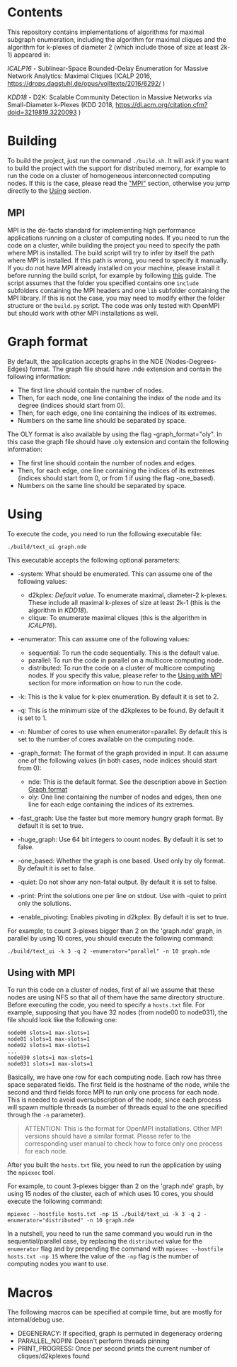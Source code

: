 # Contents

This repository contains implementations of algorithms for maximal subgraph enumeration,
including the algorithm for maximal cliques and the algorithm for k-plexes of diameter 2 (which include those of size at least 2k-1) appeared in:

*ICALP16* - Sublinear-Space Bounded-Delay Enumeration for Massive Network Analytics: Maximal Cliques
(ICALP 2016, https://drops.dagstuhl.de/opus/volltexte/2016/6292/ )


*KDD18* - D2K: Scalable Community Detection in Massive Networks via Small-Diameter k-Plexes 
(KDD 2018, https://dl.acm.org/citation.cfm?doid=3219819.3220093 )

# Building
To build the project, just run the command ```./build.sh```. It will ask if you
want to build the project with the support for distributed memory, for example
to run the code on a cluster of homogeneous interconnected computing nodes. If
this is the case, please read the ["MPI"](#mpi) section, otherwise you jump
directly to the [Using](#using) section.

## MPI
MPI is the de-facto standard for implementing high performance applications
running on a cluster of computing nodes. If you need to run the code on a
cluster, while building the project you need to specify the path where MPI is
installed. The build script will try to infer by itself the path where MPI is
installed. If this path is wrong, you need to specify it manually. If you do
not have MPI already installed on your machine, please install it before
running the build script, for example by following
[this](https://www.open-mpi.org/faq/?category=building#easy-build) guide. The
script assumes that the folder you specified contains one  ```include```
subfolders containing the MPI headers and one ```lib``` subfolder containing
the MPI library. If this is not the case, you may need to modify either the
folder structure or the ```build.py``` script. The code was only tested with
OpenMPI but should work with other MPI installations as well.

# Graph format

By default, the application accepts graphs in the NDE (Nodes-Degrees-Edges)
format.  The graph file should have .nde extension and contain the following
information:

- The first line should contain the number of nodes.
- Then, for each node, one line containing the index of the node and its degree (indices should start from 0).
- Then, for each edge, one line containing the indices of its extremes.
- Numbers on the same line should be separated by space.

The OLY format is also available by using the flag -graph_format="oly".
In this case the graph file should have .oly extension and contain the following information:

 - The first line should contain the number of nodes and edges.
 - Then, for each edge, one line containing the indices of its extremes (indices should start from 0, or from 1 if using the flag -one_based).
 - Numbers on the same line should be separated by space.

# Using
To execute the code, you need to run the following executable file:

```
./build/text_ui graph.nde
```

This executable accepts the following optional parameters:
- -system: What should be enumerated. This can assume one of the following values:
    - d2kplex: *Default value*. To enumerate maximal, diameter-2 k-plexes. These include all maximal k-plexes of size at least 2k-1 (this is the algorithm in *KDD18*).
    - clique: To enumerate maximal cliques (this is the algorithm in *ICALP16*).

- -enumerator: This can assume one of the following values:
    - sequential: To run the code sequentially. This is the default value.
    - parallel: To run the code in parallel on a multicore computing node.
    - distributed: To run the code on a cluster of multicore computing nodes. If you specify this value, please refer to the [Using with MPI](#using-with-mpi) section for more information on how to run the code.

- -k: This is the k value for k-plex enumeration. By default it is set to 2.

- -q: This is the minimum size of the d2kplexes to be found. By default it is set to 1.

- -n: Number of cores to use when enumerator=parallel. By default this is set to the number of cores available on the computing node.

- -graph_format: The format of the graph provided in input. It can assume one of the following values (in both cases, node indices should start from 0):
    - nde: This is the default format. See the description above in Section [Graph format](#graph-format)
    - oly: One line containing the number of nodes and edges, then one line for each edge containing the indices of its extremes. 

- -fast_graph: Use the faster but more memory hungry graph format. By default it is set to true.

- -huge_graph: Use 64 bit integers to count nodes. By default it is set to false.

- -one_based: Whether the graph is one based. Used only by oly format. By default it is set to false.

- -quiet: Do not show any non-fatal output. By default it is set to false.

- -print: Print the solutions one per line on stdout. Use with -quiet to print only the solutions.

- -enable_pivoting: Enables pivoting in d2kplex. By default it is set to true.


For example, to count 3-plexes bigger than 2 on the 'graph.nde' graph, in parallel by using 10 cores, you should execute the following command:

```
./build/text_ui -k 3 -q 2 -enumerator="parallel" -n 10 graph.nde
```


## Using with MPI
To run this code on a cluster of nodes, first of all we assume that these nodes
are using NFS so that all of them have the same directory structure. Before
executing the code, you need to specify a ```hosts.txt``` file. For example,
supposing that you have 32 nodes (from node00 to node031), the file should look
like the following one:

```
node00 slots=1 max-slots=1
node01 slots=1 max-slots=1
node02 slots=1 max-slots=1
...
node030 slots=1 max-slots=1
node031 slots=1 max-slots=1
```

Basically, we have one row for each computing node. Each row has three space
separated fields. The first field is the hostname of the node, while the second
and third fields force MPI to run only one process for each node. This is
needed to avoid oversubscription of the node, since each process will spawn
multiple threads (a number of threads equal to the one specified through the
```-n``` parameter).

> ATTENTION: This is the format for OpenMPI installations. Other MPI versions
> should have a similar format. Please refer to the corresponding user manual
> to check how to force only one process for each node.

After you built the ```hosts.txt``` file, you need to run the application by
using the ```mpiexec``` tool.



For example, to count 3-plexes bigger than 2 on the 'graph.nde' graph, by using
15 nodes of the cluster, each of which uses 10 cores, you should execute the
following command:

```
mpiexec --hostfile hosts.txt -np 15 ./build/text_ui -k 3 -q 2 -enumerator="distributed" -n 10 graph.nde
```

In a nutshell, you need to run the same command you would run in the
sequential/parallel case, by replacing the ```distributed``` value for the
```enumerator``` flag and by prepending the command with ```mpiexec --hostfile
hosts.txt -np 15``` where the value of the ```-np``` flag is the number of
computing nodes you want to use.




# Macros
The following macros can be specified at compile time, but are mostly for internal/debug use.
- DEGENERACY: If specified, graph is permuted in degeneracy ordering
- PARALLEL_NOPIN: Doesn't perform threads pinning
- PRINT_PROGRESS: Once per second prints the current number of cliques/d2kplexes found
